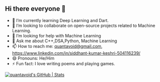 ## Hi there everyone 👋


<!---**quantavoid11/quantavoid11** is a ✨ _special_ ✨ repository because its `README.md` (this file) appears on your GitHub profile.--->

- 🌱 I’m currently learning Deep Learning and Dart.
- 👯 I’m looking to collaborate on open-source projects related to Machine Learning.
- 🤔 I’m looking for help with  Machine Learning
- 💬 Ask me about C++,DSA,Python, Machine Learning
- 📫 How to reach me: quantavoid@gmail.com, https://www.linkedin.com/in/siddhant-kumar-keshri-504116239/
- 😄 Pronouns: He/Him
- ⚡ Fun fact: I love writing poems and playing games. 

[![quantavoid's GitHub | Stats](https://stats.quine.sh/quantavoid/github?theme=dark)](https://quine.sh?utm_source=widgets&utm_campaign=quantavoid)
